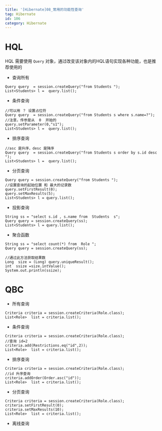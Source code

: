 ```yaml
---
title: '[Hibernate]08_常用的功能性查询'
tag: Hibernate
id: 106
category: Hibernate
---
```


# HQL

HQL  需要使用 `Query` 对象，通过改变该对象内的HQL语句实现各种功能，也是推荐使用的

-  查询所有

```
Query query  = session.createQuery("from Students ");
List<Students> l =  query.list();
```

-  条件查询
```
//可以用 ？ 设置占位符
Query query  = session.createQuery("from Students s where s.name=?");
//注意，传参是从  0  开始的 
query.setParameter(0,"s1");
List<Students> l =  query.list();

```

-  排序查询
```
//asc 是升序，desc 是降序
Query query  = session.createQuery("from Students s order by s.id desc ");
List<Students> l =  query.list();
```

-  分页查询
```
Query query = session.createQuery("from Students ");
//设置查询的起始位置 和 最大的记录数
query.setFirstResult(0);
query.setMaxResults(5);
List<Students> l = query.list();
```

-  投影查询
```
String ss = "select s.id , s.name from  Students  s";
Query query = session.createQuery(ss);
List<Students> l = query.list();
```

-  聚合函数
```
String ss = "select count(*) from  Role ";
Query query = session.createQuery(ss);

//通过此方法获取结果数
Long  size = (Long) query.uniqueResult();
int  ssize =size.intValue();
System.out.println(ssize);

```


# QBC

-  所有查询
```
Criteria criteria = session.createCriteria(Role.class);
List<Role>  list = criteria.list();
```

-  条件查询

```
Criteria criteria = session.createCriteria(Role.class);
//查询 id=2
criteria.add(Restrictions.eq("id",2));
List<Role>  list = criteria.list();
```

-  排序查询
```
Criteria criteria = session.createCriteria(Role.class);
//id 升序查询
criteria.addOrder(Order.asc("id"));
List<Role>  list = criteria.list();
```

-  分页查询

```
Criteria criteria = session.createCriteria(Role.class);
criteria.setFirstResult(0);
criteria.setMaxResults(10);
List<Role>  list = criteria.list();
```

-  离线查询